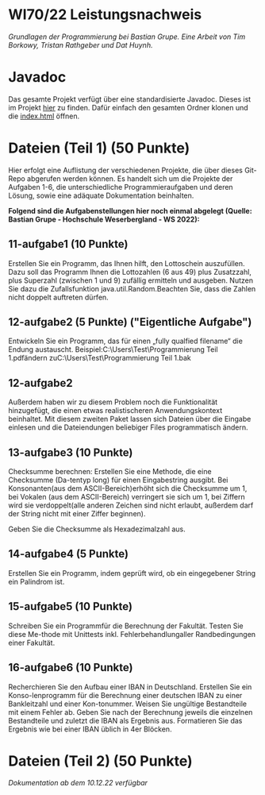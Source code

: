 # WI70/22 Leistungsnachweis
*Grundlagen der Programmierung bei Bastian Grupe.
Eine Arbeit von Tim Borkowy, Tristan Rathgeber und Dat Huynh.*
# Javadoc
Das gesamte Projekt verfügt über eine standardisierte Javadoc. Dieses ist im Projekt [hier](https://github.com/TIMBLOCKER/hsw-gdp-s1-leistungsnachweis/tree/main/javadoc) zu finden. Dafür einfach den gesamten Ordner klonen und die [index.html](https://github.com/TIMBLOCKER/hsw-gdp-s1-leistungsnachweis/blob/main/javadoc/index.html) öffnen.
# Dateien (Teil 1) (50 Punkte)

Hier erfolgt eine Auflistung der verschiedenen Projekte, die über dieses Git-Repo abgerufen werden können. Es handelt sich um die Projekte der Aufgaben 1-6, die unterschiedliche Programmieraufgaben und deren Lösung, sowie eine adäquate Dokumentation beinhalten.

**Folgend sind die Aufgabenstellungen hier noch einmal abgelegt (Quelle: Bastian Grupe - Hochschule Weserbergland - WS 2022):**

## 11-aufgabe1 (10 Punkte)

Erstellen Sie ein Programm, das Ihnen hilft, den Lottoschein auszufüllen. Dazu soll das Programm Ihnen die Lottozahlen (6 aus 49) plus Zusatzzahl, plus Superzahl (zwischen 1 und 9) zufällig ermitteln und ausgeben. Nutzen Sie dazu die Zufallsfunktion java.util.Random.Beachten Sie, dass die Zahlen nicht doppelt auftreten dürfen.

## 12-aufgabe2 (5 Punkte) ("Eigentliche Aufgabe")

Entwickeln Sie ein Programm, das für einen „fully qualfied filename“ die Endung austauscht. Beispiel:C:\Users\Test\Programmierung Teil 1.pdfändern zuC:\Users\Test\Programmierung Teil 1.bak

## 12-aufgabe2

Außerdem haben wir zu diesem Problem noch die Funktionalität hinzugefügt, die einen etwas realistischeren Anwendungskontext beinhaltet. Mit diesem zweiten Paket lassen sich Dateien über die Eingabe einlesen und die Dateiendungen beliebiger Files programmatisch ändern.

## 13-aufgabe3 (10 Punkte)

Checksumme berechnen: Erstellen Sie eine Methode, die eine Checksumme (Da-tentyp long) für einen Eingabestring ausgibt. Bei Konsonanten(aus dem ASCII-Bereich)erhöht sich die Checksumme um 1, bei Vokalen (aus dem ASCII-Bereich) verringert sie sich um 1, bei Ziffern wird sie verdoppelt(alle anderen Zeichen sind nicht erlaubt, außerdem darf der String nicht mit einer Ziffer beginnen).

Geben Sie die Checksumme als Hexadezimalzahl aus.
## 14-aufgabe4 (5 Punkte)

Erstellen Sie ein Programm, indem geprüft wird, ob ein eingegebener String ein Palindrom ist.

## 15-aufgabe5 (10 Punkte)

Schreiben Sie ein Programmfür die Berechnung der Fakultät. Testen Sie diese Me-thode mit Unittests inkl. Fehlerbehandlungaller Randbedingungen einer Fakultät.

## 16-aufgabe6 (10 Punkte)

Recherchieren Sie den Aufbau einer IBAN in Deutschland. Erstellen Sie ein Konso-lenprogramm für die Berechnung einer deutschen IBAN zu einer Bankleitzahl und einer Kon-tonummer. Weisen Sie ungültige Bestandteile mit einem Fehler ab. Geben Sie nach der Berechnung jeweils die einzelnen Bestandteile und zuletzt die IBAN als Ergebnis aus. Formatieren Sie das Ergebnis wie bei einer IBAN üblich in 4er Blöcken.


# Dateien (Teil 2) (50 Punkte)

*Dokumentation ab dem 10.12.22 verfügbar*
